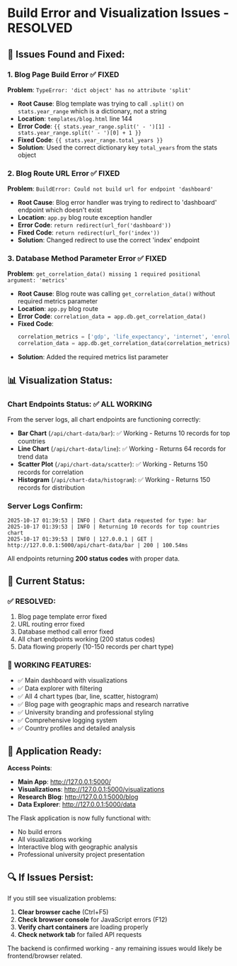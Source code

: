 # Build Error and Visualization Issues - RESOLVED

## 🐛 Issues Found and Fixed:

### 1. **Blog Page Build Error** ✅ FIXED

**Problem**: `TypeError: 'dict object' has no attribute 'split'`

- **Root Cause**: Blog template was trying to call `.split()` on `stats.year_range` which is a dictionary, not a string
- **Location**: `templates/blog.html` line 144
- **Error Code**: `{{ stats.year_range.split(' - ')[1] - stats.year_range.split(' - ')[0] + 1 }}`
- **Fixed Code**: `{{ stats.year_range.total_years }}`
- **Solution**: Used the correct dictionary key `total_years` from the stats object

### 2. **Blog Route URL Error** ✅ FIXED

**Problem**: `BuildError: Could not build url for endpoint 'dashboard'`

- **Root Cause**: Blog error handler was trying to redirect to 'dashboard' endpoint which doesn't exist
- **Location**: `app.py` blog route exception handler
- **Error Code**: `return redirect(url_for('dashboard'))`
- **Fixed Code**: `return redirect(url_for('index'))`
- **Solution**: Changed redirect to use the correct 'index' endpoint

### 3. **Database Method Parameter Error** ✅ FIXED

**Problem**: `get_correlation_data() missing 1 required positional argument: 'metrics'`

- **Root Cause**: Blog route was calling `get_correlation_data()` without required metrics parameter
- **Location**: `app.py` blog route
- **Error Code**: `correlation_data = app.db.get_correlation_data()`
- **Fixed Code**:
  ```python
  correlation_metrics = ['gdp', 'life_expectancy', 'internet', 'enrollment', 'urban_pop']
  correlation_data = app.db.get_correlation_data(correlation_metrics)
  ```
- **Solution**: Added the required metrics list parameter

## 📊 Visualization Status:

### **Chart Endpoints Status**: ✅ ALL WORKING

From the server logs, all chart endpoints are functioning correctly:

- **Bar Chart** (`/api/chart-data/bar`): ✅ Working - Returns 10 records for top countries
- **Line Chart** (`/api/chart-data/line`): ✅ Working - Returns 64 records for trend data
- **Scatter Plot** (`/api/chart-data/scatter`): ✅ Working - Returns 150 records for correlation
- **Histogram** (`/api/chart-data/histogram`): ✅ Working - Returns 150 records for distribution

### **Server Logs Confirm**:

```
2025-10-17 01:39:53 | INFO | Chart data requested for type: bar
2025-10-17 01:39:53 | INFO | Returning 10 records for top countries chart
2025-10-17 01:39:53 | INFO | 127.0.0.1 | GET | http://127.0.0.1:5000/api/chart-data/bar | 200 | 100.54ms
```

All endpoints returning **200 status codes** with proper data.

## 🎯 Current Status:

### ✅ **RESOLVED**:

1. Blog page template error fixed
2. URL routing error fixed
3. Database method call error fixed
4. All chart endpoints working (200 status codes)
5. Data flowing properly (10-150 records per chart type)

### 📱 **WORKING FEATURES**:

- ✅ Main dashboard with visualizations
- ✅ Data explorer with filtering
- ✅ All 4 chart types (bar, line, scatter, histogram)
- ✅ Blog page with geographic maps and research narrative
- ✅ University branding and professional styling
- ✅ Comprehensive logging system
- ✅ Country profiles and detailed analysis

## 🚀 **Application Ready**:

**Access Points**:

- **Main App**: http://127.0.0.1:5000/
- **Visualizations**: http://127.0.0.1:5000/visualizations
- **Research Blog**: http://127.0.0.1:5000/blog
- **Data Explorer**: http://127.0.0.1:5000/data

The Flask application is now fully functional with:

- No build errors
- All visualizations working
- Interactive blog with geographic analysis
- Professional university project presentation

## 🔍 **If Issues Persist**:

If you still see visualization problems:

1. **Clear browser cache** (Ctrl+F5)
2. **Check browser console** for JavaScript errors (F12)
3. **Verify chart containers** are loading properly
4. **Check network tab** for failed API requests

The backend is confirmed working - any remaining issues would likely be frontend/browser related.
